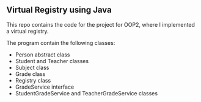 ## Virtual Registry using Java

This repo contains the code for the project for OOP2, where I implemented a virtual registry.

The program contain the following classes:
 - Person abstract class
 - Student and Teacher classes
 - Subject class
 - Grade class
 - Registry class
 - GradeService interface
 - StudentGradeService and TeacherGradeService classes

 